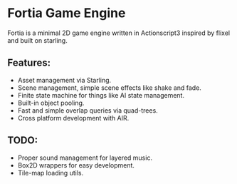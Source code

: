 # Fortia Game Engine

Fortia is a minimal 2D game engine written in Actionscript3 inspired by flixel and built on starling.

## Features:
 * Asset management via Starling.
 * Scene management, simple scene effects like shake and fade.
 * Finite state machine for things like AI state management.
 * Built-in object pooling.
 * Fast and simple overlap queries via quad-trees.
 * Cross platform development with AIR.


## TODO:
 * Proper sound management for layered music.
 * Box2D wrappers for easy development.
 * Tile-map loading utils.
